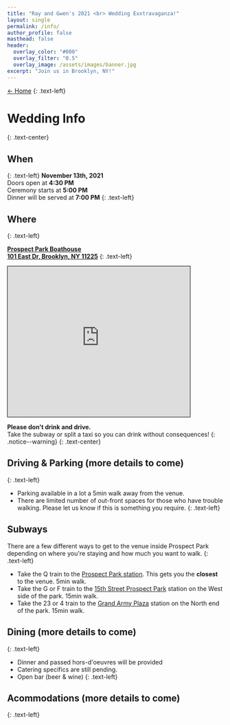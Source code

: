 ```yaml
---
title: "Ray and Gwen's 2021 <br> Wedding Exxtravaganza!"
layout: single
permalink: /info/
author_profile: false
masthead: false
header:
  overlay_color: "#000"
  overlay_filter: "0.5"
  overlay_image: /assets/images/banner.jpg
excerpt: "Join us in Brooklyn, NY!"
---
```

 [<- Home](../index.html)
{: .text-left}

# Wedding Info
{: .text-center}

## When
{: .text-left}
**November 13th, 2021** \
Doors open at **4:30 PM** \
Ceremony starts at **5:00 PM** \
Dinner will be served at **7:00 PM**
{: .text-left}

## Where
{: .text-left}

[**Prospect Park Boathouse**](https://goo.gl/maps/7vJWAH4iFbyKeaq86) \
[**101 East Dr, Brooklyn, NY 11225**](https://goo.gl/maps/7vJWAH4iFbyKeaq86)
{: .text-left}

<div class="resp-container">
    <p style="text-align:left"><iframe width="425" height="350" frameborder="0" scrolling="no" marginheight="0" marginwidth="0" src="https://www.openstreetmap.org/export/embed.html?bbox=-73.98174047470094%2C40.65239921467547%2C-73.9488458633423%2C40.66914863217685&amp;layer=mapnik&amp;marker=40.66076636052815%2C-73.96528314464291" style="border: 1px solid black"></iframe></p>
</div>

**Please don't drink and drive.**  \
Take the subway or split a taxi so you can drink without consequences!
{: .notice--warning}
{: .text-center}


## Driving & Parking (more details to come)
{: .text-left}
* Parking available in a lot a 5min walk away from the venue.  
* There are limited number of out-front spaces for those who have trouble walking. Please let us know if this is something you require. 
{: .text-left}

## Subways
There are a few different ways to get to the venue inside Prospect Park depending on where you're staying and how much you want to walk. 
{: .text-left}
* Take the <span class="subway-icon mta-yellow">Q</span> train to the [Prospect Park station](https://goo.gl/maps/ipxnNn7AC7ae3RZPA). This gets you the **closest** to the venue. 5min walk.
* Take the <span class="subway-icon mta-green-2">G</span> or <span class="subway-icon mta-orange">
F</span> train to the [15th Street Prospect Park](https://goo.gl/maps/PG5ZM3ith8n1g1Hy9) station on the West side of the park. 15min walk.
* Take the <span class="subway-icon mta-red">2</span><span class="subway-icon mta-red">3</span> or <span class="subway-icon mta-green">4</span> train to the [Grand Army Plaza](https://goo.gl/maps/iJfe4v3Z3Vo1Azz39) station on the North end of the park. 15min walk.

## Dining (more details to come)
{: .text-left}
* Dinner and passed hors-d'oeuvres will be provided
* Catering specifics are still pending.
* Open bar (beer & wine)
{: .text-left}

## Acommodations (more details to come)
{: .text-left}



